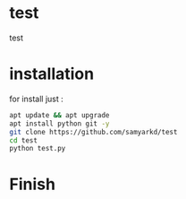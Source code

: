 # test
test

# installation

for install just :

```bash
apt update && apt upgrade
apt install python git -y
git clone https://github.com/samyarkd/test
cd test
python test.py
```


# Finish
